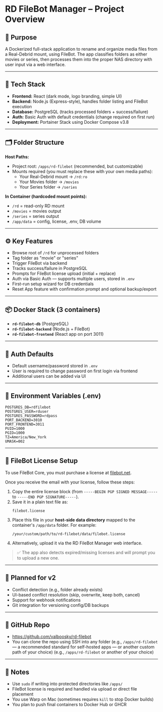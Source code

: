 # RD FileBot Manager – Project Overview

## 🔧 Purpose
A Dockerized full-stack application to rename and organize media files from a Real-Debrid mount, using FileBot. The app classifies folders as either movies or series, then processes them into the proper NAS directory with user input via a web interface.

---

## 🧱 Tech Stack
- **Frontend:** React (dark mode, logo branding, simple UI)
- **Backend:** Node.js (Express-style), handles folder listing and FileBot execution
- **Database:** PostgreSQL (tracks processed folders + success/failure)
- **Auth:** Basic Auth with default credentials (change required on first run)
- **Deployment:** Portainer Stack using Docker Compose v3.8

---

## 🗂 Folder Structure

**Host Paths:**
- Project root: `/apps/rd-filebot` (recommended, but customizable)
- Mounts required (you must replace these with your own media paths):
  - Your Real-Debrid mount → `/rd:ro`
  - Your Movies folder → `/movies`
  - Your Series folder → `/series`

**In Container (hardcoded mount points):**
- `/rd` = read-only RD mount
- `/movies` = movies output
- `/series` = series output
- `/app/data` = config, license, .env, DB volume

---

## ⚙️ Key Features
- Browse root of `/rd` for unprocessed folders
- Tag folder as "movie" or "series"
- Trigger FileBot via backend
- Tracks success/failure in PostgreSQL
- Prompts for FileBot license upload (initial + replace)
- Auth via Basic Auth — supports multiple users, stored in `.env`
- First-run setup wizard for DB credentials
- Reset App feature with confirmation prompt and optional backup/export

---

## 📦 Docker Stack (3 containers)
- **`rd-filebot-db`** (PostgreSQL)
- **`rd-filebot-backend`** (Node.js + FileBot)
- **`rd-filebot-frontend`** (React app on port 3011)

---

## 🔐 Auth Defaults
- Default username/password stored in `.env`
- User is required to change password on first login via frontend
- Additional users can be added via UI

---

## 📝 Environment Variables (.env)
```
POSTGRES_DB=rdfilebot
POSTGRES_USER=rduser
POSTGRES_PASSWORD=rdpass
PORT_BACKEND=3010
PORT_FRONTEND=3011
PUID=1000
PGID=1000
TZ=America/New_York
UMASK=002
```

---

## 📄 FileBot License Setup
To use FileBot Core, you must purchase a license at [filebot.net](https://www.filebot.net/purchase.html).

Once you receive the email with your license, follow these steps:

1. Copy the entire license block (from `-----BEGIN PGP SIGNED MESSAGE-----` to `-----END PGP SIGNATURE-----`).
2. Save it in a plain text file as:
   ```
   filebot.license
   ```
3. Place this file in your **host-side data directory** mapped to the container's `/app/data` folder. For example:
   ```
   /your/custom/path/to/rd-filebot/data/filebot.license
   ```
4. Alternatively, upload it via the RD FileBot Manager web interface.

> ✅ The app also detects expired/missing licenses and will prompt you to upload a new one.

---

## 📅 Planned for v2
- Conflict detection (e.g., folder already exists)
- UI-based conflict resolution (skip, overwrite, keep both, cancel)
- Support for webhook notifications
- Git integration for versioning config/DB backups

---

## 🐳 GitHub Repo
- https://github.com/valboosky/rd-filebot
- You can clone the repo using SSH into any folder (e.g., `/apps/rd-filebot` — a recommended standard for self-hosted apps — or another custom path of your choice) (e.g., `/apps/rd-filebot` or another of your choice)

---

## 🧠 Notes
- Use `sudo` if writing into protected directories like `/apps/`
- FileBot license is required and handled via upload or direct file placement
- You use Warp on Mac (sometimes requires `kill` to stop Docker builds)
- You plan to push final containers to Docker Hub or GHCR

